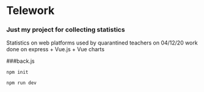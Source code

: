 # Telework

### Just my project for collecting statistics

Statistics on web platforms used by quarantined teachers on
04/12/20 work done on express + Vue.js + Vue charts

###back.js
```
npm init

```

```
npm run dev

```

